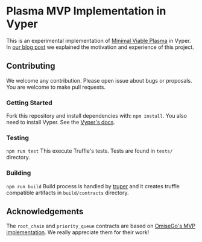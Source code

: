# Plasma MVP Implementation in Vyper
This is an experimental implementation of [Minimal Viable Plasma](https://ethresear.ch/t/minimal-viable-plasma/426) in Vyper.
In [our blog post](https://medium.com/@ryuyanakamura/plasma-mvp-implementation-in-vyper-5a3850e5b1b) we explained the motivation and experience of this project.

## Contributing
We welcome any contribution. Please open issue about bugs or proposals. You are welcome to make pull requests.

### Getting Started
Fork this repository and install dependencies with: `npm install`.
You also need to install Vyper. See the [Vyper's docs](https://vyper.readthedocs.io/en/latest/installing-vyper.html).

### Testing
`npm run test`
This execute Truffle's tests. Tests are found in `tests/` directory.

### Building
`npm run build`
Build process is handled by [truper](https://www.npmjs.com/package/truper) and it creates truffle compatible artifacts in `build/contracts` directory.

## Acknowledgements
The `root_chain` and `priority_queue` contracts are based on [OmiseGo's MVP implementation](https://github.com/omisego/plasma-mvp). 
We really appreciate them for their work!